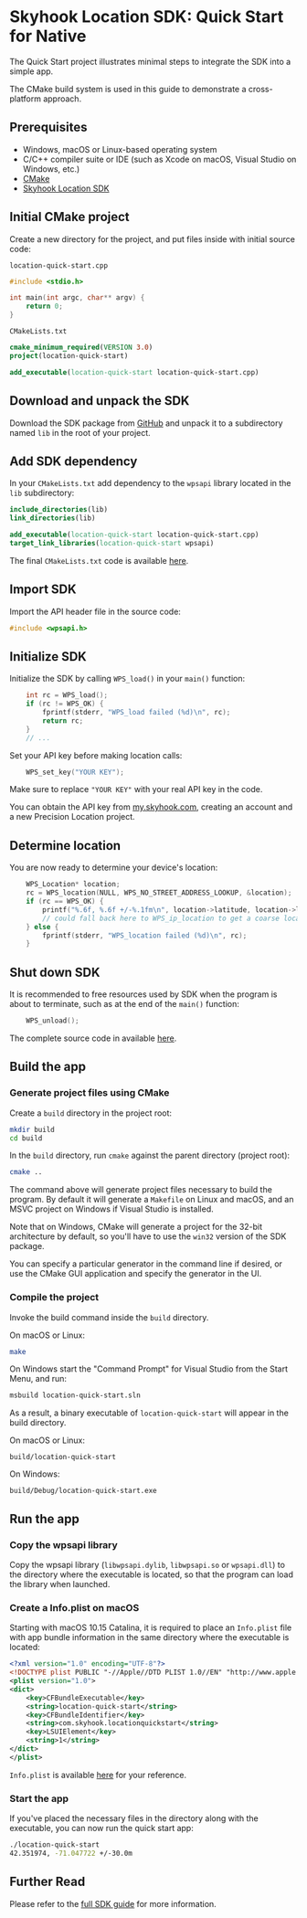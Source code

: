 # Skyhook Location SDK: Quick Start for Native

The Quick Start project illustrates minimal steps to integrate the SDK into a simple app.

The CMake build system is used in this guide to demonstrate a cross-platform approach.

## Prerequisites

* Windows, macOS or Linux-based operating system
* C/C++ compiler suite or IDE (such as Xcode on macOS, Visual Studio on Windows, etc.)
* [CMake](https://cmake.org/)
* [Skyhook Location SDK](https://github.com/SkyhookWireless/skyhook-location-native)

## Initial CMake project

Create a new directory for the project, and put files inside with initial source code:

`location-quick-start.cpp`
```c++
#include <stdio.h>

int main(int argc, char** argv) {
    return 0;
}
```

`CMakeLists.txt`
```cmake
cmake_minimum_required(VERSION 3.0)
project(location-quick-start)

add_executable(location-quick-start location-quick-start.cpp)
```

## Download and unpack the SDK

Download the SDK package from [GitHub](https://github.com/SkyhookWireless/skyhook-location-native/releases) and unpack it to a subdirectory named `lib` in the root of your project.

## Add SDK dependency

In your `CMakeLists.txt` add dependency to the `wpsapi` library located in the `lib` subdirectory:
```cmake
include_directories(lib)
link_directories(lib)

add_executable(location-quick-start location-quick-start.cpp)
target_link_libraries(location-quick-start wpsapi)
```

The final `CMakeLists.txt` code is available [here](https://github.com/SkyhookWireless/location-quick-start-native/blob/5.0.0/CMakeLists.txt).

## Import SDK

Import the API header file in the source code:
```c++
#include <wpsapi.h>
```

## Initialize SDK

Initialize the SDK by calling `WPS_load()` in your `main()` function:
```c++
    int rc = WPS_load();
    if (rc != WPS_OK) {
        fprintf(stderr, "WPS_load failed (%d)\n", rc);
        return rc;
    }
    // ...
```

Set your API key before making location calls:
```c++
    WPS_set_key("YOUR KEY");
```

Make sure to replace `"YOUR KEY"` with your real API key in the code.

You can obtain the API key from [my.skyhook.com](https://my.skyhook.com), creating an account and a new Precision Location project.

## Determine location

You are now ready to determine your device's location:
```c++
    WPS_Location* location;
    rc = WPS_location(NULL, WPS_NO_STREET_ADDRESS_LOOKUP, &location);
    if (rc == WPS_OK) {
        printf("%.6f, %.6f +/-%.1fm\n", location->latitude, location->longitude, location->hpe);
        // could fall back here to WPS_ip_location to get a coarse location
    } else {
        fprintf(stderr, "WPS_location failed (%d)\n", rc);
    }
```

## Shut down SDK

It is recommended to free resources used by SDK when the program is about to terminate, such as at the end of the `main()` function:
```c++
    WPS_unload();
```

The complete source code in available [here](https://github.com/SkyhookWireless/location-quick-start-native/blob/5.0.0/location-quick-start.cpp).

## Build the app

### Generate project files using CMake

Create a `build` directory in the project root:
```sh
mkdir build
cd build
```

In the `build` directory, run `cmake` against the parent directory (project root):
```sh
cmake ..
```

The command above will generate project files necessary to build the program. By default it will generate a `Makefile` on Linux and macOS, and an MSVC project on Windows if Visual Studio is installed.

Note that on Windows, CMake will generate a project for the 32-bit architecture by default, so you'll have to use the `win32` version of the SDK package.

You can specify a particular generator in the command line if desired, or use the CMake GUI application and specify the generator in the UI.

### Compile the project

Invoke the build command inside the `build` directory.

On macOS or Linux:
```sh
make
```

On Windows start the "Command Prompt" for Visual Studio from the Start Menu, and run:
```sh
msbuild location-quick-start.sln
```

As a result, a binary executable of `location-quick-start` will appear in the build directory.

On macOS or Linux:
```
build/location-quick-start
```

On Windows:
```
build/Debug/location-quick-start.exe
```

## Run the app

### Copy the wpsapi library

Copy the wpsapi library (`libwpsapi.dylib`, `libwpsapi.so` or `wpsapi.dll`) to the directory where the executable is located, so that the program can load the library when launched.

### Create a Info.plist on macOS

Starting with macOS 10.15 Catalina, it is required to place an `Info.plist` file with app bundle information in the same directory where the executable is located:
```xml
<?xml version="1.0" encoding="UTF-8"?>
<!DOCTYPE plist PUBLIC "-//Apple//DTD PLIST 1.0//EN" "http://www.apple.com/DTDs/PropertyList-1.0.dtd">
<plist version="1.0">
<dict>
    <key>CFBundleExecutable</key>
    <string>location-quick-start</string>
    <key>CFBundleIdentifier</key>
    <string>com.skyhook.locationquickstart</string>
    <key>LSUIElement</key>
    <string>1</string>
</dict>
</plist>
```

`Info.plist` is available [here](https://github.com/SkyhookWireless/location-quick-start-native/blob/5.0.0/Info.plist) for your reference.

### Start the app

If you've placed the necessary files in the directory along with the executable, you can now run the quick start app:
```sh
./location-quick-start
42.351974, -71.047722 +/-30.0m
```

## Further Read

Please refer to the [full SDK guide](https://skyhookwireless.github.io/skyhook-location-native) for more information.
